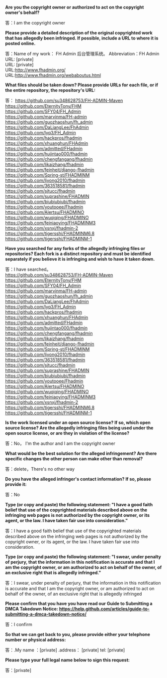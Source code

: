 **Are you the copyright owner or authorized to act on the copyright owner's behalf?**  

答：I am the copyright owner  

**Please provide a detailed description of the original copyrighted work that has allegedly been infringed. If possible, include a URL to where it is posted online.**  

答：Name of my work： FH Admin 后台管理系统。 Abbreviation：FH Admin  
URL: [private]    
URL: [private]  
URL:http://www.fhadmin.org/  
URL:http://www.fhadmin.org/webaboutus.html  
  
**What files should be taken down? Please provide URLs for each file, or if the entire repository, the repository's URL:**  

答：
https://github.com/su348628753/FH-ADMIN-Maven  
https://github.com/EternityTony/FHM  
https://github.com/SFY04/FH_Admin  
https://github.com/marvinma/FH-admin  
https://github.com/guozhaoshun/fh_admin  
https://github.com/DaLiangLee/FhAdmin  
https://github.com/lyq3/FH_Admin  
https://github.com/hackpros/fhadmin  
https://github.com/xhuanghun/FHAdmin  
https://github.com/admitted/FHadmin  
https://github.com/hujintao000/fhadmin  
https://github.com/chengfangang/fhadmin  
https://github.com/likaizhang/fhadmin  
https://github.com/feinheit/django-fhadmin  
https://github.com/Spring-st/FHADMINM  
https://github.com/ljyong2010/fhadmin  
https://github.com/363518581/fhadmin  
https://github.com/sjtucc/fhadmin  
https://github.com/suprashine/FHADMIN  
https://github.com/biubiubiubi/fhadmin  
https://github.com/youtooee/Fhadmin  
https://github.com/Alertsu/FHADMINO  
https://github.com/wuqiqing/FHADMINO  
https://github.com/feiniaoying/FHADMINM3  
https://github.com/xsnxj/fhadmin-2  
https://github.com/tigersshi/FHADMINM6.8   
https://github.com/tigersshi/FHADMINM-1  

**Have you searched for any forks of the allegedly infringing files or repositories? Each fork is a distinct repository and must be identified separately if you believe it is infringing and wish to have it taken down.**  

答：I have searched。  
https://github.com/su348628753/FH-ADMIN-Maven  
https://github.com/EternityTony/FHM   
https://github.com/SFY04/FH_Admin  
https://github.com/marvinma/FH-admin  
https://github.com/guozhaoshun/fh_admin  
https://github.com/DaLiangLee/FhAdmin  
https://github.com/lyq3/FH_Admin  
https://github.com/hackpros/fhadmin  
https://github.com/xhuanghun/FHAdmin  
https://github.com/admitted/FHadmin  
https://github.com/hujintao000/fhadmin  
https://github.com/chengfangang/fhadmin  
https://github.com/likaizhang/fhadmin  
https://github.com/feinheit/django-fhadmin  
https://github.com/Spring-st/FHADMINM  
https://github.com/ljyong2010/fhadmin  
https://github.com/363518581/fhadmin  
https://github.com/sjtucc/fhadmin  
https://github.com/suprashine/FHADMIN  
https://github.com/biubiubiubi/fhadmin  
https://github.com/youtooee/Fhadmin  
https://github.com/Alertsu/FHADMINO  
https://github.com/wuqiqing/FHADMINO  
https://github.com/feiniaoying/FHADMINM3  
https://github.com/xsnxj/fhadmin-2  
https://github.com/tigersshi/FHADMINM6.8  
https://github.com/tigersshi/FHADMINM-1  

**Is the work licensed under an open source license? If so, which open source license? Are the allegedly infringing files being used under the open source license, or are they in violation of the license?**  

答：No， I'm the author and I am the copyright owner  

**What would be the best solution for the alleged infringement? Are there specific changes the other person can make other than removal?**  

答：delete，There's no other way  

**Do you have the alleged infringer's contact information? If so, please provide it:**  

答：No  

**Type (or copy and paste) the following statement: "I have a good faith belief that use of the copyrighted materials described above on the infringing web pages is not authorized by the copyright owner, or its agent, or the law. I have taken fair use into consideration."**  

答：I have a good faith belief that use of the copyrighted materials described above on the infringing web pages is not authorized by the copyright owner, or its agent, or the law. I have taken fair use into consideration.  

**Type (or copy and paste) the following statement: "I swear, under penalty of perjury, that the information in this notification is accurate and that I am the copyright owner, or am authorized to act on behalf of the owner, of an exclusive right that is allegedly infringed."**  

答：I swear, under penalty of perjury, that the information in this notification is accurate and that I am the copyright owner, or am authorized to act on behalf of the owner, of an exclusive right that is allegedly infringed  

**Please confirm that you have you have read our Guide to Submitting a DMCA Takedown Notice: https://help.github.com/articles/guide-to-submitting-a-dmca-takedown-notice/**  

答：I confirm  

**So that we can get back to you, please provide either your telephone number or physical address:**  

答：.My name ：[private] .address： [private] tel: [private]  

**Please type your full legal name below to sign this request:**

答：[private]
